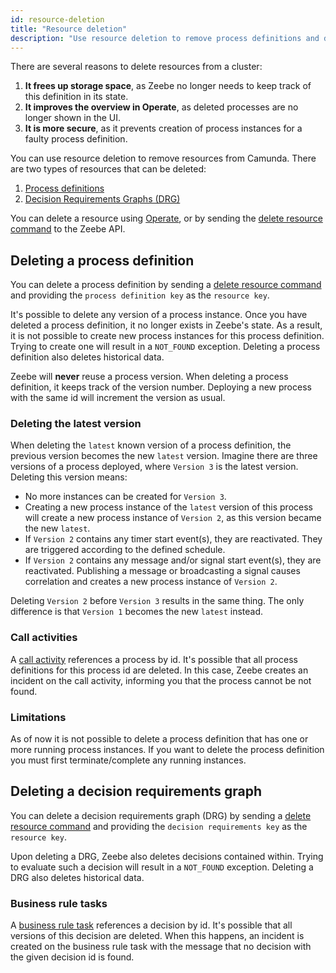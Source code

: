 ```yaml
---
id: resource-deletion
title: "Resource deletion"
description: "Use resource deletion to remove process definitions and decision requirements graphs from Camunda."
---
```


There are several reasons to delete resources from a cluster:

1. **It frees up storage space**, as Zeebe no longer needs to keep track of this definition in its state.
2. **It improves the overview in Operate**, as deleted processes are no longer shown in the UI.
3. **It is more secure**, as it prevents creation of process instances for a faulty process definition.

You can use resource deletion to remove resources from Camunda. There are two types of resources that can
be deleted:

1. [Process definitions](./processes.md)
2. [Decision Requirements Graphs (DRG)](../modeler/dmn/decision-requirements-graph.md)

You can delete a resource using [Operate](../../components/operate/userguide/delete-resources.md), or by sending
the [delete resource command](/docs/apis-tools/grpc.md#deleteresource-rpc) to the Zeebe API.

## Deleting a process definition

You can delete a process definition by sending a [delete resource command](/docs/apis-tools/grpc.md#deleteresource-rpc)
and
providing the `process definition key` as the `resource key`.

It's possible to delete any version of a process instance. Once you have deleted a process definition, it no longer
exists in
Zeebe's state. As a result, it is not possible to create new process instances for this process definition. Trying
to create one will result in a `NOT_FOUND` exception. Deleting a process definition also deletes historical data.

Zeebe will **never** reuse a process version. When deleting a process definition, it keeps track of the version number.
Deploying a new process with the same id will increment the version as usual.

### Deleting the latest version

When deleting the `latest` known version of a process definition, the previous version becomes the new `latest`
version. Imagine there are three versions of a process deployed, where `Version 3` is the latest version. Deleting this
version
means:

- No more instances can be created for `Version 3`.
- Creating a new process instance of the `latest` version of this process will create a new process instance
  of `Version 2`, as this version became the new `latest`.
- If `Version 2` contains any timer start event(s), they are reactivated. They are triggered according to the defined
  schedule.
- If `Version 2` contains any message and/or signal start event(s), they are reactivated. Publishing a message or
  broadcasting a signal causes correlation and creates a new process instance of `Version 2`.

Deleting `Version 2` before `Version 3` results in the same thing. The only difference is that `Version 1` becomes the
new `latest` instead.

### Call activities

A [call activity](/docs/components/modeler/bpmn/call-activities/call-activities.md) references a process by id. It's
possible that all process definitions for this process id are deleted. In this case, Zeebe creates an incident on the
call activity, informing you that the process cannot be not found.

### Limitations

As of now it is not possible to delete a process definition that has one or more running process instances. If you want
to delete the process definition you must first terminate/complete any running instances.

## Deleting a decision requirements graph

You can delete a decision requirements graph (DRG) by sending
a [delete resource command](/docs/apis-tools/grpc.md#deleteresource-rpc) and providing the `decision requirements key`
as the `resource key`.

Upon deleting a DRG, Zeebe also deletes decisions contained within. Trying to evaluate such a decision will result in
a `NOT_FOUND` exception. Deleting a DRG also deletes historical data.

### Business rule tasks

A [business rule task](/docs/components/modeler/bpmn/business-rule-tasks/business-rule-tasks.md) references a decision
by id. It's possible that all versions of this decision are deleted. When this happens, an incident is created on the
business rule task with the message that no decision with the given decision id is found.
